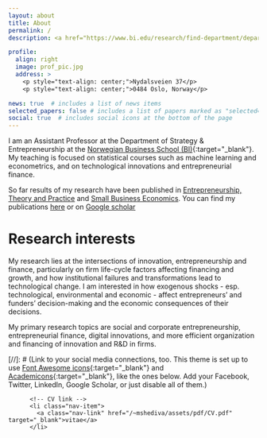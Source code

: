 ```yaml
---
layout: about
title: About
permalink: /
description: <a href="https://www.bi.edu/research/find-department/department-for-strategy-and-entrepreneurship/" target="_blank">Department of Strategy and Entrepreneurship</a> • <a href="https://www.bi.edu/">BI Norwegian Business School</a> •  <a href="mailto:Ed.saiedi@bi.no">Ed.saiedi@bi.no</a>

profile:
  align: right
  image: prof_pic.jpg
  address: >
    <p style="text-align: center;">Nydalsveien 37</p>
    <p style="text-align: center;">0484 Oslo, Norway</p>

news: true  # includes a list of news items
selected_papers: false # includes a list of papers marked as "selected={true}"
social: true  # includes social icons at the bottom of the page
---
```


I am an Assistant Professor at the Department of Strategy & Entrepreneurship at the [Norwegian Business School (BI)](https://www.bi.edu/){:target="\_blank"}. My teaching is focused on statistical courses such as machine learning and econometrics, and on technological innovations and entrepreneurial finance.

So far results of my research have been published in [Entrepreneurship, Theory and Practice](https://doi.org/10.1177/1042258720958020) and [Small Business Economics](https://doi.org/10.1007/s11187-019-00309-8). You can find my publications [here](/al-folio/publications/) or on [Google scholar](https://scholar.google.com/citations?user=Pn3NdMgAAAAJ&hl=en)

# Research interests
My research lies at the intersections of innovation, entrepreneurship and finance, particularly on firm life-cycle factors affecting financing and growth, and how institutional failures and transformations lead to technological change. I am interested in how exogenous shocks - esp. technological, environmental and economic - affect entrepreneurs’ and funders’ decision-making and the economic consequences of their decisions.

My primary research topics are social and corporate entrepreneurship, entrepreneurial finance, digital innovations, and more efficient organization and financing of innovation and R&D in firms.

[//]: # (Link to your social media connections, too. This theme is set up to use [Font Awesome icons](http://fortawesome.github.io/Font-Awesome/){:target="\_blank"} and [Academicons](https://jpswalsh.github.io/academicons/){:target="\_blank"}, like the ones below. Add your Facebook, Twitter, LinkedIn, Google Scholar, or just disable all of them.) 

          <!-- CV link -->
          <li class="nav-item">
            <a class="nav-link" href="/~mshediva/assets/pdf/CV.pdf" target="_blank">vitae</a>
          </li>